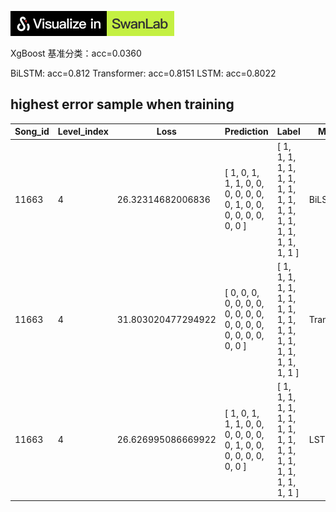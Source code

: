 [![](https://raw.githubusercontent.com/SwanHubX/assets/main/badge1.svg)](https://swanlab.cn/@Dusker233/maimai-chart-keyword-predictor/overview)

XgBoost 基准分类：acc=0.0360

BiLSTM: acc=0.812
Transformer: acc=0.8151
LSTM: acc=0.8022

## highest error sample when training

|Song_id|Level_index|Loss|Prediction|Label|Method|
|---|---|---|---|---|---|
|11663|4|26.32314682006836|[ 1, 0, 1, 1, 1, 0, 0, 0, 0, 0, 0, 0, 1, 0, 0, 0, 0, 0, 0, 0, 0 ]|[ 1, 1, 1, 1, 1, 1, 1, 1, 1, 1, 1, 1, 1, 1, 1, 1, 1, 1, 1, 1, 1 ]|BiLSTM|
|11663|4|31.803020477294922|[ 0, 0, 0, 0, 0, 0, 0, 0, 0, 0, 0, 0, 0, 0, 0, 0, 0, 0, 0, 0, 0 ]|[ 1, 1, 1, 1, 1, 1, 1, 1, 1, 1, 1, 1, 1, 1, 1, 1, 1, 1, 1, 1, 1 ]|Transformer|
|11663|4|26.626995086669922|[ 1, 0, 1, 1, 1, 0, 0, 0, 0, 0, 0, 0, 1, 0, 0, 0, 0, 0, 0, 0, 0 ]|[ 1, 1, 1, 1, 1, 1, 1, 1, 1, 1, 1, 1, 1, 1, 1, 1, 1, 1, 1, 1, 1 ]|LSTM|